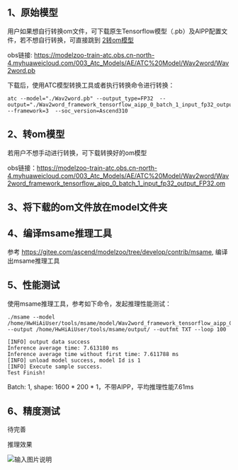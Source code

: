 ## 1、原始模型
用户如果想自行转换om文件，可下载原生Tensorflow模型（.pb）及AIPP配置文件，若不想自行转换，可直接跳到 [2转om模型](#转om模型) 

obs链接: https://modelzoo-train-atc.obs.cn-north-4.myhuaweicloud.com/003_Atc_Models/AE/ATC%20Model/Wav2word/Wav2word.pb

下载后，使用ATC模型转换工具或者执行转换命令进行转换：
```
atc --model="./Wav2word.pb" --output_type=FP32  --output="./Wav2word_framework_tensorflow_aipp_0_batch_1_input_fp32_output_FP32" --framework=3  --soc_version=Ascend310
```


## 2、转om模型
若用户不想手动进行转换，可下载转换好的om模型

obs链接：https://modelzoo-train-atc.obs.cn-north-4.myhuaweicloud.com/003_Atc_Models/AE/ATC%20Model/Wav2word/Wav2word_framework_tensorflow_aipp_0_batch_1_input_fp32_output_FP32.om



## 3、将下载的om文件放在model文件夹

## 4、编译msame推理工具
参考 https://gitee.com/ascend/modelzoo/tree/develop/contrib/msame, 编译出msame推理工具

## 5、性能测试
使用msame推理工具，参考如下命令，发起推理性能测试： 

```
./msame --model /home/HwHiAiUser/tools/msame/model/Wav2word_framework_tensorflow_aipp_0_batch_1_input_fp32_output_FP32.om --output /home/HwHiAiUser/tools/msame/output/ --outfmt TXT --loop 100
```
```
[INFO] output data success
Inference average time: 7.613180 ms
Inference average time without first time: 7.611788 ms
[INFO] unload model success, model Id is 1
[INFO] Execute sample success.
Test Finish!
```
Batch: 1, shape: 1600 * 200 * 1，不带AIPP，平均推理性能7.61ms

## 6、精度测试
待完善

推理效果

![输入图片说明](https://images.gitee.com/uploads/images/2020/1116/160535_390d5e33_8113712.png "图片5.png")